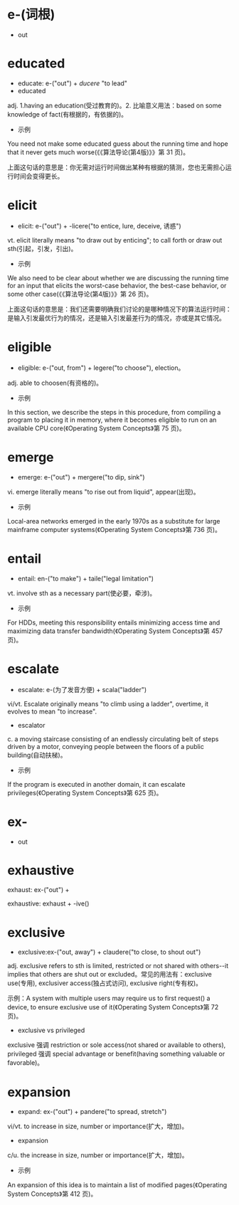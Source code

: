 # e-(词根)

- out

# educated 

- educate: e-("out") + *ducere* "to lead"
- educated

adj. 1.having an education(受过教育的)。2. 比喻意义用法：based on some knowledge of fact(有根据的，有依据的)。

- 示例

You need not make some educated guess about the running time and hope that it never gets much worse(《《算法导论(第4版)》》第 31 页)。

上面这句话的意思是：你无需对运行时间做出某种有根据的猜测，您也无需担心运行时间会变得更长。

# elicit

- elicit: e-("out") + -licere("to entice, lure, deceive, 诱惑")

vt. elicit literally means "to draw out by enticing"; to call forth or draw out sth(引起，引发，引出)。

- 示例

We also need to be clear about whether we are discussing the running time for an input that elicits the worst-case behavior, the best-case behavior, or some other case(《《算法导论(第4版)》》第 26 页)。

上面这句话的意思是：我们还需要明确我们讨论的是哪种情况下的算法运行时间：是输入引发最优行为的情况，还是输入引发最差行为的情况，亦或是其它情况。

# eligible

- eligible: e-("out, from") + legere("to choose"), election。

adj. able to choosen(有资格的)。

- 示例

In this section, we describe the steps in this procedure, from compiling a program to placing it in memory, where it becomes eligible to run on an available CPU core(《Operating System Concepts》第 75 页)。

# emerge

- emerge: e-("out") + mergere("to dip, sink")

vi. emerge literally means "to rise out from liquid", appear(出现)。

- 示例

Local-area networks emerged in the early 1970s as a substitute for large mainframe computer systems(《Operating System Concepts》第 736 页)。

# entail

- entail: en-("to make") + taile("legal limitation")

vt. involve sth as a necessary part(使必要，牵涉)。

- 示例

For HDDs, meeting this responsibility entails minimizing access time and maximizing data transfer bandwidth(《Operating System Concepts》第 457 页)。

# escalate

- escalate: e-(为了发音方便) + scala("ladder")

vi/vt. Escalate originally means "to climb using a ladder", overtime, it evolves to mean "to increase".

- escalator

c. a moving staircase consisting of an endlessly circulating belt of steps driven by a motor, conveying people between the floors of a public building(自动扶梯)。

- 示例

If the program is executed in another domain, it can escalate privileges(《Operating System Concepts》第 625 页)。

# ex-

- out

# exhaustive

exhaust: ex-("out") + 

exhaustive: exhaust + -ive()

# exclusive

- exclusive:ex-("out, away") + claudere("to close, to shout out")

adj. exclusive refers to sth is limited, restricted or not shared with others--it implies that others are shut out or excluded。常见的用法有：exclusive use(专用), exclusiver access(独占式访问), exclusive right(专有权)。

示例：A system with multiple users may require us to first request() a device, to ensure exclusive use of it(《Operating System Concepts》第 72 页)。

- exclusive vs privileged

exclusive 强调 restriction or sole access(not shared or available to others), privileged 强调 special advantage or benefit(having something valuable or favorable)。

# expansion

- expand: ex-("out") + pandere("to spread, stretch")

vi/vt. to increase in  size, number or importance(扩大，增加)。

- expansion

c/u. the increase in size, number or importance(扩大，增加)。

- 示例

An expansion of this idea is to maintain a list of modified pages(《Operating System Concepts》第 412 页)。
